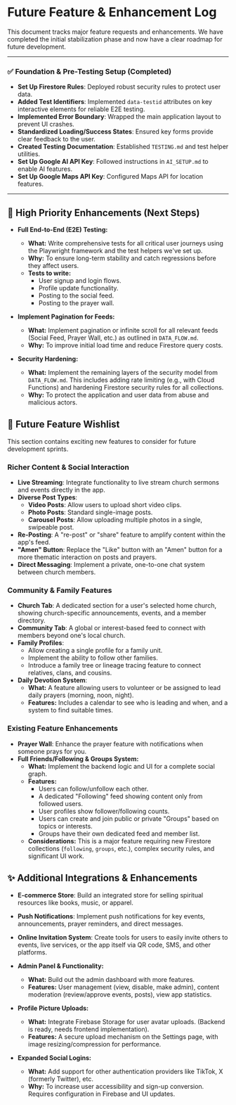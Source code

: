 
# Future Feature & Enhancement Log

This document tracks major feature requests and enhancements. We have completed the initial stabilization phase and now have a clear roadmap for future development.

---

### ✅ **Foundation & Pre-Testing Setup (Completed)**

-   **Set Up Firestore Rules**: Deployed robust security rules to protect user data.
-   **Added Test Identifiers**: Implemented `data-testid` attributes on key interactive elements for reliable E2E testing.
-   **Implemented Error Boundary**: Wrapped the main application layout to prevent UI crashes.
-   **Standardized Loading/Success States**: Ensured key forms provide clear feedback to the user.
-   **Created Testing Documentation**: Established `TESTING.md` and test helper utilities.
-   **Set Up Google AI API Key**: Followed instructions in `AI_SETUP.md` to enable AI features.
-   **Set Up Google Maps API Key**: Configured Maps API for location features.

---

## 🚀 **High Priority Enhancements (Next Steps)**

-   **Full End-to-End (E2E) Testing:**
    -   **What:** Write comprehensive tests for all critical user journeys using the Playwright framework and the test helpers we've set up.
    -   **Why:** To ensure long-term stability and catch regressions before they affect users.
    -   **Tests to write:**
        -   User signup and login flows.
        -   Profile update functionality.
        -   Posting to the social feed.
        -   Posting to the prayer wall.

-   **Implement Pagination for Feeds:**
    -   **What:** Implement pagination or infinite scroll for all relevant feeds (Social Feed, Prayer Wall, etc.) as outlined in `DATA_FLOW.md`.
    -   **Why:** To improve initial load time and reduce Firestore query costs.

-   **Security Hardening:**
    -   **What:** Implement the remaining layers of the security model from `DATA_FLOW.md`. This includes adding rate limiting (e.g., with Cloud Functions) and hardening Firestore security rules for all collections.
    -   **Why:** To protect the application and user data from abuse and malicious actors.

## 🌟 Future Feature Wishlist

This section contains exciting new features to consider for future development sprints.

### Richer Content & Social Interaction
-   **Live Streaming**: Integrate functionality to live stream church sermons and events directly in the app.
-   **Diverse Post Types**:
    -   **Video Posts**: Allow users to upload short video clips.
    -   **Photo Posts**: Standard single-image posts.
    -   **Carousel Posts**: Allow uploading multiple photos in a single, swipeable post.
-   **Re-Posting**: A "re-post" or "share" feature to amplify content within the app's feed.
-   **"Amen" Button**: Replace the "Like" button with an "Amen" button for a more thematic interaction on posts and prayers.
-   **Direct Messaging**: Implement a private, one-to-one chat system between church members.

### Community & Family Features
-   **Church Tab**: A dedicated section for a user's selected home church, showing church-specific announcements, events, and a member directory.
-   **Community Tab**: A global or interest-based feed to connect with members beyond one's local church.
-   **Family Profiles**:
    -   Allow creating a single profile for a family unit.
    -   Implement the ability to follow other families.
    -   Introduce a family tree or lineage tracing feature to connect relatives, clans, and cousins.
-   **Daily Devotion System**:
    -   **What:** A feature allowing users to volunteer or be assigned to lead daily prayers (morning, noon, night).
    -   **Features:** Includes a calendar to see who is leading and when, and a system to find suitable times.

### Existing Feature Enhancements
-   **Prayer Wall**: Enhance the prayer feature with notifications when someone prays for you.
-   **Full Friends/Following & Groups System:**
    -   **What:** Implement the backend logic and UI for a complete social graph.
    -   **Features:**
        -   Users can follow/unfollow each other.
        -   A dedicated "Following" feed showing content only from followed users.
        -   User profiles show follower/following counts.
        -   Users can create and join public or private "Groups" based on topics or interests.
        -   Groups have their own dedicated feed and member list.
    -   **Considerations:** This is a major feature requiring new Firestore collections (`following`, `groups`, etc.), complex security rules, and significant UI work.

## ✨ Additional Integrations & Enhancements

-   **E-commerce Store**: Build an integrated store for selling spiritual resources like books, music, or apparel.
-   **Push Notifications**: Implement push notifications for key events, announcements, prayer reminders, and direct messages.
-   **Online Invitation System**: Create tools for users to easily invite others to events, live services, or the app itself via QR code, SMS, and other platforms.
-   **Admin Panel & Functionality:**
    -   **What:** Build out the admin dashboard with more features.
    -   **Features:** User management (view, disable, make admin), content moderation (review/approve events, posts), view app statistics.

-   **Profile Picture Uploads:**
    -   **What:** Integrate Firebase Storage for user avatar uploads. (Backend is ready, needs frontend implementation).
    -   **Features:** A secure upload mechanism on the Settings page, with image resizing/compression for performance.

-   **Expanded Social Logins:**
    -   **What:** Add support for other authentication providers like TikTok, X (formerly Twitter), etc.
    -   **Why:** To increase user accessibility and sign-up conversion. Requires configuration in Firebase and UI updates.
